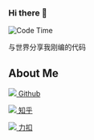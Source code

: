 ### Hi there 👋

![Code Time](https://img.shields.io/endpoint?style=flat-square&url=https://codetime-api.datreks.com/badge/487?logoColor=white%26project=%26recentMS=31536000000%26showProject=false)

与世界分享我刚编的代码

## About Me

[![](https://github.com/favicon.ico) Github](https://github.com/zxm8421)

[![](https://www.zhihu.com/favicon.ico) 知乎](https://www.zhihu.com/people/zxm8421)

[![](https://static.leetcode-cn.com/cn-assets/icons/favicon-32x32.png) 力扣](https://leetcode-cn.com/u/zxm8421)

<!--
**welod/welod** is a ✨ _special_ ✨ repository because its `README.md` (this file) appears on your GitHub profile.

Here are some ideas to get you started:

- 🔭 I’m currently working on ...
- 🌱 I’m currently learning ...
- 👯 I’m looking to collaborate on ...
- 🤔 I’m looking for help with ...
- 💬 Ask me about ...
- 📫 How to reach me: ...
- 😄 Pronouns: ...
- ⚡ Fun fact: ...
-->
